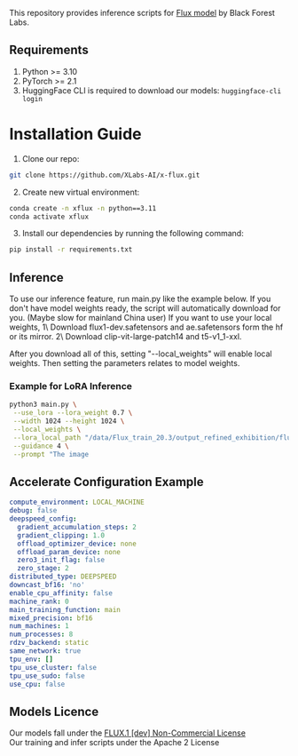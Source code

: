 
This repository provides inference scripts for [Flux model](https://github.com/black-forest-labs/flux) by Black Forest Labs. 



## Requirements
1. Python >= 3.10
2. PyTorch >= 2.1
3. HuggingFace CLI is required to download our models: ```huggingface-cli login```
# Installation Guide
1. Clone our repo:
```bash
git clone https://github.com/XLabs-AI/x-flux.git
```
2. Create new virtual environment:
```bash
conda create -n xflux -n python==3.11
conda activate xflux
```
3. Install our dependencies by running the following command:
```bash
pip install -r requirements.txt
```

## Inference

To use our inference feature, run main.py like the example below.
If you don't have model weights ready, the script will automatically download for you. (Maybe slow for mainland China user)
If you want to use your local weights, 
1\ Download flux1-dev.safetensors and ae.safetensors form the hf or its mirror.
2\ Download clip-vit-large-patch14 and t5-v1_1-xxl.

After you download all of this, setting "--local_weights" will enable local weights. 
Then setting the parameters relates to model weights.

### Example for LoRA Inference

```bash
python3 main.py \
 --use_lora --lora_weight 0.7 \
 --width 1024 --height 1024 \
 --local_weights \
 --lora_local_path "/data/Flux_train_20.3/output_refined_exhibition/flux-test-loraqkv-000005.safetensors"\
 --guidance 4 \
 --prompt "The image
```



## Accelerate Configuration Example

```yaml
compute_environment: LOCAL_MACHINE
debug: false
deepspeed_config:
  gradient_accumulation_steps: 2
  gradient_clipping: 1.0
  offload_optimizer_device: none
  offload_param_device: none
  zero3_init_flag: false
  zero_stage: 2
distributed_type: DEEPSPEED
downcast_bf16: 'no'
enable_cpu_affinity: false
machine_rank: 0
main_training_function: main
mixed_precision: bf16
num_machines: 1
num_processes: 8
rdzv_backend: static
same_network: true
tpu_env: []
tpu_use_cluster: false
tpu_use_sudo: false
use_cpu: false

```
## Models Licence

Our models fall under the [FLUX.1 [dev] Non-Commercial License](https://github.com/black-forest-labs/flux/blob/main/model_licenses/LICENSE-FLUX1-dev) <br/> Our training and infer scripts under the Apache 2 License
